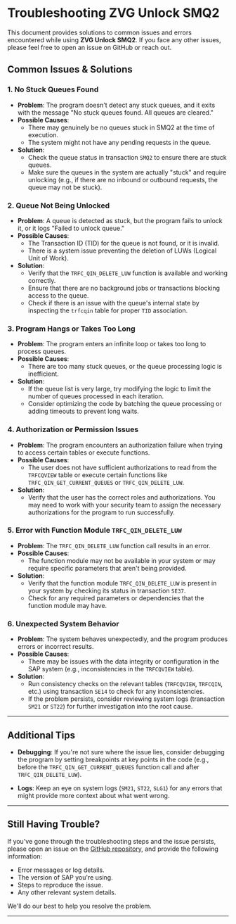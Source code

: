# Troubleshooting ZVG Unlock SMQ2

This document provides solutions to common issues and errors encountered while using **ZVG Unlock SMQ2**. If you face any other issues, please feel free to open an issue on GitHub or reach out.

## Common Issues & Solutions

### 1. **No Stuck Queues Found**
   - **Problem**: The program doesn't detect any stuck queues, and it exits with the message "No stuck queues found. All queues are cleared."
   - **Possible Causes**:
     - There may genuinely be no queues stuck in SMQ2 at the time of execution.
     - The system might not have any pending requests in the queue.
   - **Solution**:
     - Check the queue status in transaction `SMQ2` to ensure there are stuck queues.
     - Make sure the queues in the system are actually "stuck" and require unlocking (e.g., if there are no inbound or outbound requests, the queue may not be stuck).

### 2. **Queue Not Being Unlocked**
   - **Problem**: A queue is detected as stuck, but the program fails to unlock it, or it logs "Failed to unlock queue."
   - **Possible Causes**:
     - The Transaction ID (TID) for the queue is not found, or it is invalid.
     - There is a system issue preventing the deletion of LUWs (Logical Unit of Work).
   - **Solution**:
     - Verify that the `TRFC_QIN_DELETE_LUW` function is available and working correctly.
     - Ensure that there are no background jobs or transactions blocking access to the queue.
     - Check if there is an issue with the queue's internal state by inspecting the `trfcqin` table for proper `TID` association.

### 3. **Program Hangs or Takes Too Long**
   - **Problem**: The program enters an infinite loop or takes too long to process queues.
   - **Possible Causes**:
     - There are too many stuck queues, or the queue processing logic is inefficient.
   - **Solution**:
     - If the queue list is very large, try modifying the logic to limit the number of queues processed in each iteration.
     - Consider optimizing the code by batching the queue processing or adding timeouts to prevent long waits.

### 4. **Authorization or Permission Issues**
   - **Problem**: The program encounters an authorization failure when trying to access certain tables or execute functions.
   - **Possible Causes**:
     - The user does not have sufficient authorizations to read from the `TRFCQVIEW` table or execute certain functions like `TRFC_QIN_GET_CURRENT_QUEUES` or `TRFC_QIN_DELETE_LUW`.
   - **Solution**:
     - Verify that the user has the correct roles and authorizations. You may need to work with your security team to assign the necessary authorizations for the program to run successfully.

### 5. **Error with Function Module `TRFC_QIN_DELETE_LUW`**
   - **Problem**: The `TRFC_QIN_DELETE_LUW` function call results in an error.
   - **Possible Causes**:
     - The function module may not be available in your system or may require specific parameters that aren't being provided.
   - **Solution**:
     - Verify that the function module `TRFC_QIN_DELETE_LUW` is present in your system by checking its status in transaction `SE37`.
     - Check for any required parameters or dependencies that the function module may have.

### 6. **Unexpected System Behavior**
   - **Problem**: The system behaves unexpectedly, and the program produces errors or incorrect results.
   - **Possible Causes**:
     - There may be issues with the data integrity or configuration in the SAP system (e.g., inconsistencies in the `TRFCQVIEW` table).
   - **Solution**:
     - Run consistency checks on the relevant tables (`TRFCQVIEW`, `TRFCQIN`, etc.) using transaction `SE14` to check for any inconsistencies.
     - If the problem persists, consider reviewing system logs (transaction `SM21` or `ST22`) for further investigation into the root cause.

---

## Additional Tips

- **Debugging**: If you're not sure where the issue lies, consider debugging the program by setting breakpoints at key points in the code (e.g., before the `TRFC_QIN_GET_CURRENT_QUEUES` function call and after `TRFC_QIN_DELETE_LUW`).
  
- **Logs**: Keep an eye on system logs (`SM21`, `ST22`, `SLG1`) for any errors that might provide more context about what went wrong.

---

## Still Having Trouble?

If you've gone through the troubleshooting steps and the issue persists, please open an issue on the [GitHub repository](https://github.com/yourusername/ZVG_UNLOCK_SMQ2/issues), and provide the following information:
- Error messages or log details.
- The version of SAP you're using.
- Steps to reproduce the issue.
- Any other relevant system details.

We'll do our best to help you resolve the problem.

---
